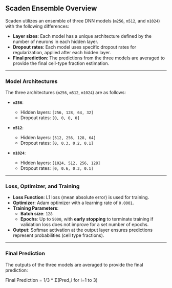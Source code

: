 ## Scaden Ensemble Overview

Scaden utilizes an ensemble of three DNN models (`m256`, `m512`, and `m1024`) with the following differences:

-   **Layer sizes**: Each model has a unique architecture defined by the number of neurons in each hidden layer.
-   **Dropout rates**: Each model uses specific dropout rates for regularization, applied after each hidden layer.
-   **Final prediction**: The predictions from the three models are averaged to provide the final cell-type fraction estimation.

---

### Model Architectures

The three architectures (`m256`, `m512`, `m1024`) are as follows:

-   **`m256`**:

    -   Hidden layers: `[256, 128, 64, 32]`
    -   Dropout rates: `[0, 0, 0, 0]`

-   **`m512`**:

    -   Hidden layers: `[512, 256, 128, 64]`
    -   Dropout rates: `[0, 0.3, 0.2, 0.1]`

-   **`m1024`**:
    -   Hidden layers: `[1024, 512, 256, 128]`
    -   Dropout rates: `[0, 0.6, 0.3, 0.1]`

---

### Loss, Optimizer, and Training

-   **Loss Function**: L1 loss (mean absolute error) is used for training.
-   **Optimizer**: Adam optimizer with a learning rate of `0.0001`.
-   **Training Parameters**:
    -   **Batch size**: `128`
    -   **Epochs**: Up to `5000`, with **early stopping** to terminate training if validation loss does not improve for a set number of epochs.
-   **Output**: Softmax activation at the output layer ensures predictions represent probabilities (cell type fractions).

---

### Final Prediction

The outputs of the three models are averaged to provide the final prediction:

Final Prediction = 1/3 \* Σ(Pred_i for i=1 to 3)
